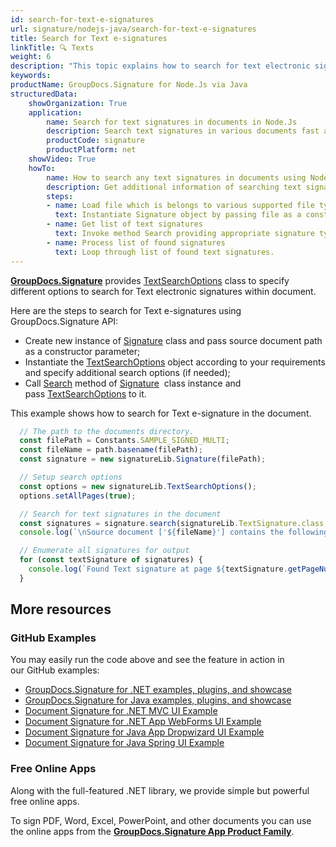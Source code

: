 ```yaml
---
id: search-for-text-e-signatures
url: signature/nodejs-java/search-for-text-e-signatures
title: Search for Text e-signatures
linkTitle: 🔍 Texts
weight: 6
description: "This topic explains how to search for text electronic signatures within the document pages by GroupDocs.Signature API."
keywords: 
productName: GroupDocs.Signature for Node.Js via Java 
structuredData:
    showOrganization: True
    application:    
        name: Search for text signatures in documents in Node.Js    
        description: Search text signatures in various documents fast and easily with Node.Js language and GroupDocs.Signature for Node.Js via Java APIs
        productCode: signature
        productPlatform: net 
    showVideo: True
    howTo:
        name: How to search any text signatures in documents using Node.Js 
        description: Get additional information of searching text signatures in documents with Node.Js
        steps:
        - name: Load file which is belongs to various supported file types.
          text: Instantiate Signature object by passing file as a constructor parameter. You may provide either file path or file stream. 
        - name: Get list of text signatures 
          text: Invoke method Search providing appropriate signature type.
        - name: Process list of found signatures
          text: Loop through list of found text signatures.
---
```

[**GroupDocs.Signature**](https://products.groupdocs.com/signature/nodejs-java) provides [TextSearchOptions](https://reference.groupdocs.com/signature/nodejs-java/groupdocs.signature.options/textsearchoptions) class to specify different options to search for Text electronic signatures within document.

Here are the steps to search for Text e-signatures using GroupDocs.Signature API:

* Create new instance of [Signature](https://reference.groupdocs.com/signature/nodejs-java/groupdocs.signature/signature) class and pass source document path as a constructor parameter;
* Instantiate the [TextSearchOptions](https://reference.groupdocs.com/signature/nodejs-java/groupdocs.signature.options/textsearchoptions) object according to your requirements and specify additional search options (if needed);  
* Call [Search](https://reference.groupdocs.com/signature/nodejs-java/groupdocs.signature/signature/search) method of [Signature](https://reference.groupdocs.com/signature/nodejs-java/groupdocs.signature/signature)  class instance and pass [TextSearchOptions](https://reference.groupdocs.com/signature/nodejs-java/groupdocs.signature.options/textsearchoptions) to it.

This example shows how to search for Text e-signature in the document.

```javascript
  // The path to the documents directory.
  const filePath = Constants.SAMPLE_SIGNED_MULTI; 
  const fileName = path.basename(filePath);
  const signature = new signatureLib.Signature(filePath);

  // Setup search options
  const options = new signatureLib.TextSearchOptions();
  options.setAllPages(true);

  // Search for text signatures in the document
  const signatures = signature.search(signatureLib.TextSignature.class, options).toArray();
  console.log(`\nSource document ['${fileName}'] contains the following text signature(s).`);

  // Enumerate all signatures for output
  for (const textSignature of signatures) {
    console.log(`Found Text signature at page ${textSignature.getPageNumber()} with type [${textSignature.getSignatureImplementation()}] and text '${textSignature.getText()}'.`);
  }
```


## More resources

### GitHub Examples

You may easily run the code above and see the feature in action in our GitHub examples:

* [GroupDocs.Signature for .NET examples, plugins, and showcase](https://github.com/groupdocs-signature/GroupDocs.Signature-for-.NET)
* [GroupDocs.Signature for Java examples, plugins, and showcase](https://github.com/groupdocs-signature/GroupDocs.Signature-for-Java)
* [Document Signature for .NET MVC UI Example](https://github.com/groupdocs-signature/GroupDocs.Signature-for-.NET-MVC)
* [Document Signature for .NET App WebForms UI Example](https://github.com/groupdocs-signature/GroupDocs.Signature-for-.NET-WebForms)
* [Document Signature for Java App Dropwizard UI Example](https://github.com/groupdocs-signature/GroupDocs.Signature-for-Java-Dropwizard)
* [Document Signature for Java Spring UI Example](https://github.com/groupdocs-signature/GroupDocs.Signature-for-Java-Spring)

### Free Online Apps

Along with the full-featured .NET library, we provide simple but powerful free online apps.

To sign PDF, Word, Excel, PowerPoint, and other documents you can use the online apps from the **[GroupDocs.Signature App Product Family](https://products.groupdocs.app/signature/family)**.